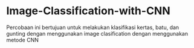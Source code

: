 # Image-Classification-with-CNN
Percobaan ini bertujuan untuk melakukan klasifikasi kertas, batu, dan gunting dengan menggunakan image clasification dengan menggunakan metode CNN
